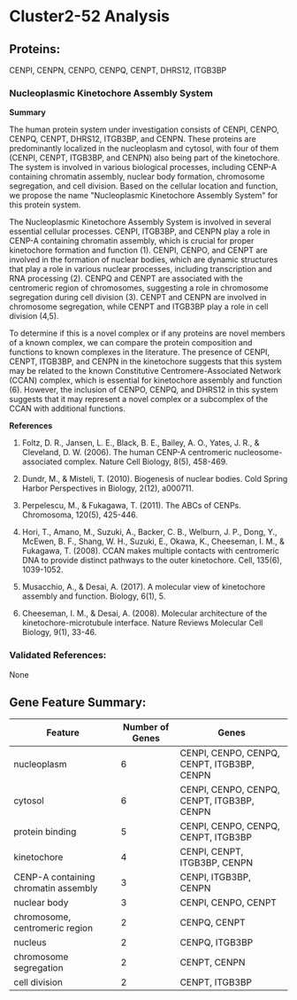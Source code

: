 # Cluster2-52 Analysis

## Proteins: 

CENPI, CENPN, CENPO, CENPQ, CENPT, DHRS12, ITGB3BP

### Nucleoplasmic Kinetochore Assembly System

**Summary**

The human protein system under investigation consists of CENPI, CENPO, CENPQ, CENPT, DHRS12, ITGB3BP, and CENPN. These proteins are predominantly localized in the nucleoplasm and cytosol, with four of them (CENPI, CENPT, ITGB3BP, and CENPN) also being part of the kinetochore. The system is involved in various biological processes, including CENP-A containing chromatin assembly, nuclear body formation, chromosome segregation, and cell division. Based on the cellular location and function, we propose the name "Nucleoplasmic Kinetochore Assembly System" for this protein system.

The Nucleoplasmic Kinetochore Assembly System is involved in several essential cellular processes. CENPI, ITGB3BP, and CENPN play a role in CENP-A containing chromatin assembly, which is crucial for proper kinetochore formation and function (1). CENPI, CENPO, and CENPT are involved in the formation of nuclear bodies, which are dynamic structures that play a role in various nuclear processes, including transcription and RNA processing (2). CENPQ and CENPT are associated with the centromeric region of chromosomes, suggesting a role in chromosome segregation during cell division (3). CENPT and CENPN are involved in chromosome segregation, while CENPT and ITGB3BP play a role in cell division (4,5).

To determine if this is a novel complex or if any proteins are novel members of a known complex, we can compare the protein composition and functions to known complexes in the literature. The presence of CENPI, CENPT, ITGB3BP, and CENPN in the kinetochore suggests that this system may be related to the known Constitutive Centromere-Associated Network (CCAN) complex, which is essential for kinetochore assembly and function (6). However, the inclusion of CENPO, CENPQ, and DHRS12 in this system suggests that it may represent a novel complex or a subcomplex of the CCAN with additional functions.

**References**

1. Foltz, D. R., Jansen, L. E., Black, B. E., Bailey, A. O., Yates, J. R., & Cleveland, D. W. (2006). The human CENP-A centromeric nucleosome-associated complex. Nature Cell Biology, 8(5), 458-469.

2. Dundr, M., & Misteli, T. (2010). Biogenesis of nuclear bodies. Cold Spring Harbor Perspectives in Biology, 2(12), a000711.

3. Perpelescu, M., & Fukagawa, T. (2011). The ABCs of CENPs. Chromosoma, 120(5), 425-446.

4. Hori, T., Amano, M., Suzuki, A., Backer, C. B., Welburn, J. P., Dong, Y., McEwen, B. F., Shang, W. H., Suzuki, E., Okawa, K., Cheeseman, I. M., & Fukagawa, T. (2008). CCAN makes multiple contacts with centromeric DNA to provide distinct pathways to the outer kinetochore. Cell, 135(6), 1039-1052.

5. Musacchio, A., & Desai, A. (2017). A molecular view of kinetochore assembly and function. Biology, 6(1), 5.

6. Cheeseman, I. M., & Desai, A. (2008). Molecular architecture of the kinetochore-microtubule interface. Nature Reviews Molecular Cell Biology, 9(1), 33-46.

### Validated References: 

None





## Gene Feature Summary: 

| Feature | Number of Genes | Genes |
| --- | --- | --- |
| nucleoplasm | 6 | CENPI, CENPO, CENPQ, CENPT, ITGB3BP, CENPN |
| cytosol | 6 | CENPI, CENPO, CENPQ, CENPT, ITGB3BP, CENPN |
| protein binding | 5 | CENPI, CENPO, CENPQ, CENPT, ITGB3BP |
| kinetochore | 4 | CENPI, CENPT, ITGB3BP, CENPN |
| CENP-A containing chromatin assembly | 3 | CENPI, ITGB3BP, CENPN |
| nuclear body | 3 | CENPI, CENPO, CENPT |
| chromosome, centromeric region | 2 | CENPQ, CENPT |
| nucleus | 2 | CENPQ, ITGB3BP |
| chromosome segregation | 2 | CENPT, CENPN |
| cell division | 2 | CENPT, ITGB3BP |

